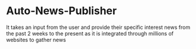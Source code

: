# Auto-News-Publisher
It takes an input from the user and provide their specific interest news from the past 2 weeks to the present as it is integrated through millions of websites to gather news

